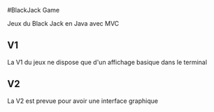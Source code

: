 #BlackJack Game

Jeux du Black Jack  en Java avec MVC



## V1

La V1 du jeux ne dispose que d'un affichage basique dans le terminal

## V2

La V2 est prevue pour avoir une interface graphique
